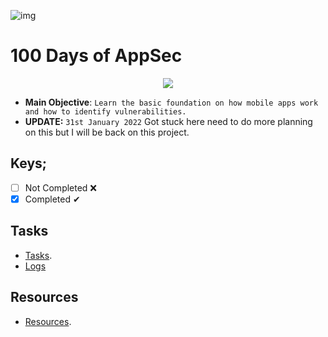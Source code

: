 ![img](https://img.icons8.com/plasticine/200/000000/android-os.png)

# 100 Days of AppSec

<p align="center">
	<img src="https://user-images.githubusercontent.com/29776892/113227685-eedd5180-929b-11eb-88a3-bc0c0e5488fb.png">
</p>

- **Main Objective**: `Learn the basic foundation on how mobile apps work and how to identify vulnerabilities.`
- **UPDATE:** `31st January 2022` Got stuck here need to do more planning on this but I will be back on this project.

## Keys;

- [ ] Not Completed ❌
- [x] Completed ✔

## Tasks

- [Tasks](./tasks.md).
- [Logs](./logs.md)

## Resources

- [Resources](./resources.md).
